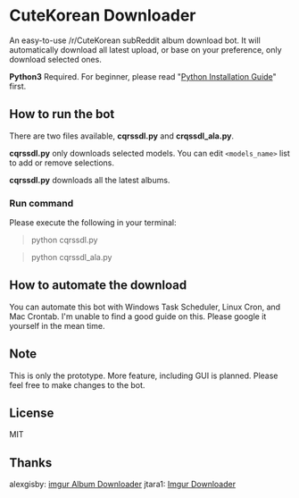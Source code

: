 # CuteKorean Downloader

An easy-to-use /r/CuteKorean subReddit album download bot. It will automatically download all latest upload, or base on your preference, only download selected ones.

**Python3** Required. For beginner, please read "[Python Installation Guide](http://docs.python-guide.org/en/latest/starting/installation/)" first. 

## How to run the bot 

There are two files available, **cqrssdl.py** and **crqssdl_ala.py**.

**cqrssdl.py** only downloads selected models. You can edit `<models_name>` list to add or remove selections. 

**cqrssdl.py** downloads all the latest albums. 

### Run command

Please execute the following in your terminal: 
>python cqrssdl.py

>python cqrssdl_ala.py

## How to automate the download

You can automate this bot with Windows Task Scheduler, Linux Cron, and Mac Crontab. I'm unable to find a good guide on this. Please google it yourself in the mean time. 

## Note

This is only the prototype. More feature, including GUI is planned. Please feel free to make changes to the bot. 

## License

MIT

## Thanks

alexgisby: [imgur Album Downloader](https://github.com/alexgisby/imgur-album-downloader)
jtara1: [Imgur Downloader](https://github.com/jtara1/imgur_downloader/tree/master/imgurdownloader)
